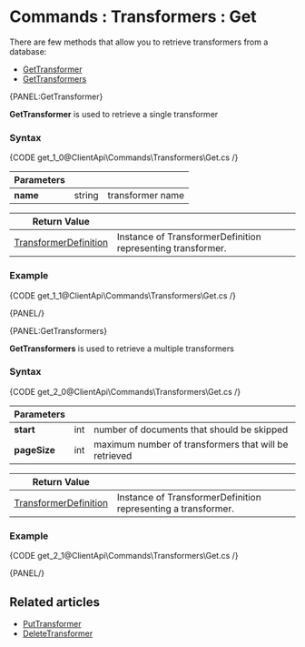 # Commands : Transformers : Get

There are few methods that allow you to retrieve transformers from a database:   
- [GetTransformer](../../../client-api/commands/transformers/get#gettransformer)   
- [GetTransformers](../../../client-api/commands/transformers/get#gettransformers)   

{PANEL:GetTransformer}

**GetTransformer** is used to retrieve a single transformer

### Syntax

{CODE get_1_0@ClientApi\Commands\Transformers\Get.cs /}

| Parameters | | |
| ------------- | ------------- | ----- |
| **name** | string | transformer name | 

| Return Value | |
| ------------- | ----- |
| [TransformerDefinition](../../../glossary/transformers/transformer-definition) | Instance of TransformerDefinition representing transformer. |

### Example

{CODE get_1_1@ClientApi\Commands\Transformers\Get.cs /}

{PANEL/}

{PANEL:GetTransformers}

**GetTransformers** is used to retrieve a multiple transformers

### Syntax

{CODE get_2_0@ClientApi\Commands\Transformers\Get.cs /}

| Parameters | | |
| ------------- | ------------- | ----- |
| **start** | int | number of documents that should be skipped |
| **pageSize** | int | maximum number of transformers that will be retrieved |

| Return Value | |
| ------------- | ----- |
| [TransformerDefinition](../../../glossary/transformers/transformer-definition) | Instance of TransformerDefinition representing a transformer. |

### Example

{CODE get_2_1@ClientApi\Commands\Transformers\Get.cs /}  

{PANEL/}

## Related articles

- [PutTransformer](../../../client-api/commands/transformers/put)  
- [DeleteTransformer](../../../client-api/commands/transformers/delete)  